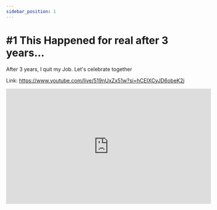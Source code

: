 ```yaml
---
sidebar_position: 1
---
```


# #1 This Happened for real after 3 years...

After 3 years, I quit my Job. Let's celebrate together

Link: https://www.youtube.com/live/519nUxZx51w?si=hCEIXCyJD6obeK2j

<iframe width="560" height="315" src="https://www.youtube.com/embed/519nUxZx51w?si=zhivPEGFnv-_fq0O" title="YouTube video player" frameborder="0" allow="accelerometer; autoplay; clipboard-write; encrypted-media; gyroscope; picture-in-picture; web-share" allowfullscreen></iframe>